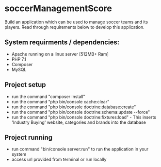 # soccerManagementScore
Build an application which can be used to manage soccer teams and its players. Read through
requirements below to develop this application.

## System requirments / dependencies:
* Apache running on a linux server [512MB+ Ram] 
* PHP 7.1
* Composer
* MySQL  


## Project setup 
* run the command "composer install" 
* run the command "php bin/console cache:clear"
* run the command "php bin/console doctrine:database:create"
* run the command "php bin/console doctrine:schema:update --force" 
* run the command "php bin/console doctrine:fixtures:load" - This inserts 'Industry Buying' website, categories and brands into the database

## Project running
* run command "bin/console server:run" to run the application in your system
* access url provided from terminal or run locally